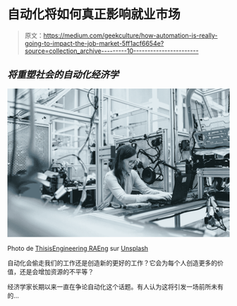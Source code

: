 # 自动化将如何真正影响就业市场

> 原文：<https://medium.com/geekculture/how-automation-is-really-going-to-impact-the-job-market-5ff1acf6654e?source=collection_archive---------10----------------------->

## *将重塑社会的自动化经济学*

![](img/6086b6532052e384c8d023b670e3a38c.png)

Photo de [ThisisEngineering RAEng](https://unsplash.com/@thisisengineering?utm_source=unsplash&utm_medium=referral&utm_content=creditCopyText) sur [Unsplash](https://unsplash.com/fr/s/photos/economy-technology?utm_source=unsplash&utm_medium=referral&utm_content=creditCopyText)

自动化会偷走我们的工作还是创造新的更好的工作？它会为每个人创造更多的价值，还是会增加资源的不平等？

经济学家长期以来一直在争论自动化这个话题。有人认为这将引发一场前所未有的…